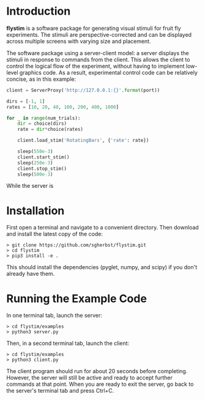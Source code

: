 # Introduction

**flystim** is a software package for generating visual stimuli for fruit fly experiments.  The stimuli are perspective-corrected and can be displayed across multiple screens with varying size and placement.

The software package using a server-client model: a server displays the stimuli in response to commands from the client.  This allows the client to control the logical flow of the experiment, without having to implement low-level graphics code.  As a result, experimental control code can be relatively concise, as in this example:

```python
client = ServerProxy('http://127.0.0.1:{}'.format(port))

dirs = [-1, 1]
rates = [10, 20, 40, 100, 200, 400, 1000]

for _ in range(num_trials):
    dir = choice(dirs)
    rate = dir*choice(rates)

    client.load_stim('RotatingBars', {'rate': rate})

    sleep(550e-3)
    client.start_stim()
    sleep(250e-3)
    client.stop_stim()
    sleep(500e-3)
```

While the server is 

# Installation

First open a terminal and navigate to a convenient directory.  Then download and install the latest copy of the code:

```shell
> git clone https://github.com/sgherbst/flystim.git
> cd flystim
> pip3 install -e .
```

This should install the dependencies (pyglet, numpy, and scipy) if you don't already have them.

# Running the Example Code

In one terminal tab, launch the server:

```shell
> cd flystim/examples
> python3 server.py
```

Then, in a second terminal tab, launch the client:

```shell
> cd flystim/examples
> python3 client.py
```

The client program should run for about 20 seconds before completing.  However, the server will still be active and ready to accept further commands at that point.  When you are ready to exit the server, go back to the server's terminal tab and press Ctrl+C.
